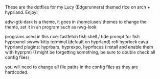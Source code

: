 These are the dotfiles for my Lucy (Edgerunners) themed rice on arch + hyprland. Enjoy!

adw-gtk-dark is a theme, it goes in /home/user/.themes
to change the theme, set it in an program such as nwg-look

programs used in this rice:
fastfetch
fish shell / tide prompt for fish
hyprpanel
swww
kitty terminal (default on hyprland)
rofi
hyprlock
cava
hyprland plugins: hyprbars, hyprexpo, hyprfocus (install and enable them with hyprpm)
(I might be forgetting something, be sure to double check all config files)

you will need to change all file paths in the config files as they are hardcoded.